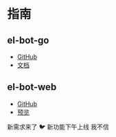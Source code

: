 # 指南

## el-bot-go

- [GitHub](https://github.com/ElpsyCN/el-bot-go)
- [文档](/go/)

## el-bot-web

- [GitHub](https://github.com/ElpsyCN/el-bot-web)
- [预览](https://bot.elpsy.cn)

<chat-panel title="聊天记录">
  <chat-message :id="910426929" nickname="云游君" >新需求来了</chat-message>
  <chat-message nickname="ADD-SP" avatar="https://s1.ax1x.com/2020/06/03/tdho7V.jpg">🐦 新功能下午上线</chat-message>
  <chat-message nickname="云">我不信</chat-message>
</chat-panel>
